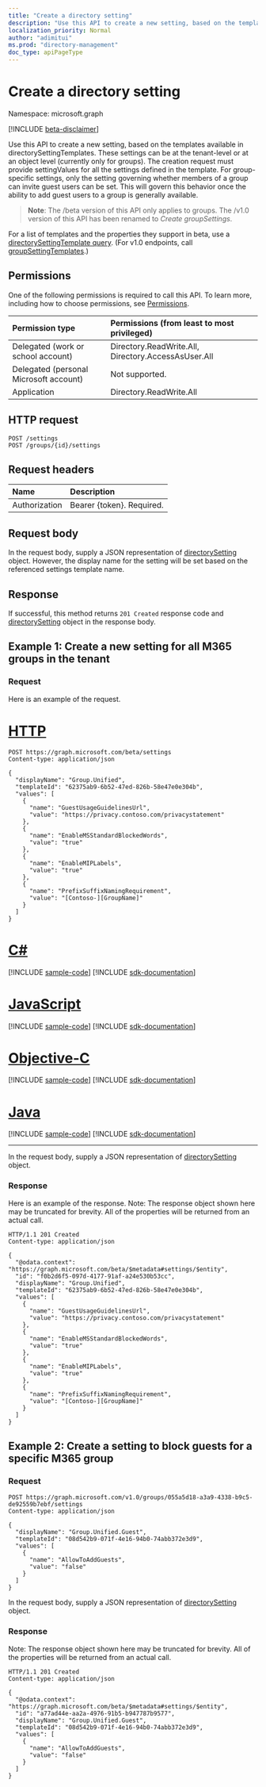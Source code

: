 ```yaml
---
title: "Create a directory setting"
description: "Use this API to create a new setting, based on the templates available in directorySettingTemplates."
localization_priority: Normal
author: "adimitui"
ms.prod: "directory-management"
doc_type: apiPageType
---
```


# Create a directory setting

Namespace: microsoft.graph

[!INCLUDE [beta-disclaimer](../../includes/beta-disclaimer.md)]

Use this API to create a new setting, based on the templates available in directorySettingTemplates. These settings can be at the tenant-level or at an object level (currently only for groups). The creation request must provide settingValues for all the settings defined in the template. For group-specific settings, only the setting governing whether members of a group can invite guest users can be set. This will govern this behavior once the ability to add guest users to a group is generally available.

> **Note**: The /beta version of this API only applies to groups. The /v1.0 version of this API has been renamed to *Create groupSettings*.

For a list of templates and the properties they support in beta, use a [directorySettingTemplate query](https://developer.microsoft.com/graph/graph-explorer?request=directorySettingTemplates&version=beta). (For v1.0 endpoints, call [groupSettingTemplates](https://developer.microsoft.com/graph/graph-explorer?request=groupSettingTemplates&version=v1.0).)


## Permissions
One of the following permissions is required to call this API. To learn more, including how to choose permissions, see [Permissions](/graph/permissions-reference).

|Permission type      | Permissions (from least to most privileged)              |
|:--------------------|:---------------------------------------------------------|
|Delegated (work or school account) | Directory.ReadWrite.All, Directory.AccessAsUser.All    |
|Delegated (personal Microsoft account) | Not supported.    |
|Application | Directory.ReadWrite.All |

## HTTP request
<!-- { "blockType": "ignored" } -->
```http
POST /settings
POST /groups/{id}/settings
```
## Request headers
| Name       | Description|
|:---------------|:----------|
| Authorization  | Bearer {token}. Required.|

## Request body
In the request body, supply a JSON representation of [directorySetting](../resources/directorysetting.md) object.  However, the display name for the setting will be set based on the referenced settings template name.

## Response

If successful, this method returns `201 Created` response code and [directorySetting](../resources/directorysetting.md) object in the response body.

## Example 1: Create a new setting for all M365 groups in the tenant

### Request
Here is an example of the request.

# [HTTP](#tab/http)
<!-- {
  "blockType": "request",
  "name": "create_directorysetting_from_settings"
}-->
```http
POST https://graph.microsoft.com/beta/settings
Content-type: application/json

{
  "displayName": "Group.Unified",
  "templateId": "62375ab9-6b52-47ed-826b-58e47e0e304b",
  "values": [
    {
      "name": "GuestUsageGuidelinesUrl",
      "value": "https://privacy.contoso.com/privacystatement"
    },
    {
      "name": "EnableMSStandardBlockedWords",
      "value": "true"
    },
    {
      "name": "EnableMIPLabels",
      "value": "true"
    },
    {
      "name": "PrefixSuffixNamingRequirement",
      "value": "[Contoso-][GroupName]"
    }
  ]
}
```
# [C#](#tab/csharp)
[!INCLUDE [sample-code](../includes/snippets/csharp/create-directorysetting-from-settings-csharp-snippets.md)]
[!INCLUDE [sdk-documentation](../includes/snippets/snippets-sdk-documentation-link.md)]

# [JavaScript](#tab/javascript)
[!INCLUDE [sample-code](../includes/snippets/javascript/create-directorysetting-from-settings-javascript-snippets.md)]
[!INCLUDE [sdk-documentation](../includes/snippets/snippets-sdk-documentation-link.md)]

# [Objective-C](#tab/objc)
[!INCLUDE [sample-code](../includes/snippets/objc/create-directorysetting-from-settings-objc-snippets.md)]
[!INCLUDE [sdk-documentation](../includes/snippets/snippets-sdk-documentation-link.md)]

# [Java](#tab/java)
[!INCLUDE [sample-code](../includes/snippets/java/create-directorysetting-from-settings-java-snippets.md)]
[!INCLUDE [sdk-documentation](../includes/snippets/snippets-sdk-documentation-link.md)]

---

In the request body, supply a JSON representation of [directorySetting](../resources/directorysetting.md) object.

### Response
Here is an example of the response. Note: The response object shown here may be truncated for brevity. All of the properties will be returned from an actual call.
<!-- {
  "blockType": "response",
  "truncated": true,
  "@odata.type": "microsoft.graph.directorySetting"
} -->
```http
HTTP/1.1 201 Created
Content-type: application/json

{
  "@odata.context": "https://graph.microsoft.com/beta/$metadata#settings/$entity",
  "id": "f0b2d6f5-097d-4177-91af-a24e530b53cc",
  "displayName": "Group.Unified",
  "templateId": "62375ab9-6b52-47ed-826b-58e47e0e304b",
  "values": [
    {
      "name": "GuestUsageGuidelinesUrl",
      "value": "https://privacy.contoso.com/privacystatement"
    },
    {
      "name": "EnableMSStandardBlockedWords",
      "value": "true"
    },
    {
      "name": "EnableMIPLabels",
      "value": "true"
    },
    {
      "name": "PrefixSuffixNamingRequirement",
      "value": "[Contoso-][GroupName]"
    }
  ]
}
```

## Example 2: Create a setting to block guests for a specific M365 group

### Request

<!-- {
  "blockType": "request",
  "name": "create_directorysetting_from_settings_for_guests"
}-->
```http
POST https://graph.microsoft.com/v1.0/groups/055a5d18-a3a9-4338-b9c5-de92559b7ebf/settings
Content-type: application/json

{
  "displayName": "Group.Unified.Guest",
  "templateId": "08d542b9-071f-4e16-94b0-74abb372e3d9",
  "values": [
    {
      "name": "AllowToAddGuests",
      "value": "false"
    }
  ]
}
```

In the request body, supply a JSON representation of [directorySetting](../resources/directorysetting.md) object.

### Response

Note: The response object shown here may be truncated for brevity. All of the properties will be returned from an actual call.
<!-- {
  "blockType": "response",
  "truncated": true,
  "@odata.type": "microsoft.graph.directorySetting"
} -->
```http
HTTP/1.1 201 Created
Content-type: application/json

{
  "@odata.context": "https://graph.microsoft.com/beta/$metadata#settings/$entity",
  "id": "a77ad44e-aa2a-4976-91b5-b947787b9577",
  "displayName": "Group.Unified.Guest",
  "templateId": "08d542b9-071f-4e16-94b0-74abb372e3d9",
  "values": [
    {
      "name": "AllowToAddGuests",
      "value": "false"
    }
  ]
}
```

<!-- uuid: 8fcb5dbc-d5aa-4681-8e31-b001d5168d79
2015-10-25 14:57:30 UTC -->
<!--
{
  "type": "#page.annotation",
  "description": "Create directorySetting",
  "keywords": "",
  "section": "documentation",
  "tocPath": "",
  "suppressions": [
  ]
}
-->


